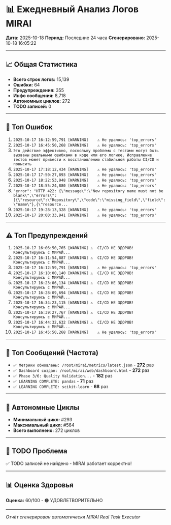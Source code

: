 # 📊 Ежедневный Анализ Логов MIRAI

**Дата:** 2025-10-18
**Период:** Последние 24 часа
**Сгенерировано:** 2025-10-18 16:05:22

---

## 📈 Общая Статистика

- **Всего строк логов:** 15,139
- **Ошибки:** 64
- **Предупреждения:** 355
- **Инфо сообщения:** 8,718
- **Автономных циклов:** 272
- **TODO записей:** 0

---

## 🔴 Топ Ошибок

1. `2025-10-17 16:12:59,791 [WARNING]    ⚠️ Не удалось: 'top_errors'`
2. `2025-10-17 16:45:50,268 [WARNING]    ⚠️ Не удалось: 'top_errors'`
3. `Это действие эффективно, поскольку проблемы с тестами могут быть вызваны реальными ошибками в коде или его логике. Исправление тестов может привести к восстановлению стабильной работы CI/CD и повысить`
4. `2025-10-17 17:18:12,434 [WARNING]    ⚠️ Не удалось: 'top_errors'`
5. `2025-10-17 17:50:27,893 [WARNING]    ⚠️ Не удалось: 'top_errors'`
6. `2025-10-17 18:22:53,948 [WARNING]    ⚠️ Не удалось: 'top_errors'`
7. `2025-10-17 18:55:24,880 [WARNING]    ⚠️ Не удалось: 'top_errors'`
8. `"error": "HTTP 422: {\"message\":\"New repository name must not be blank\",\"errors\":[{\"resource\":\"Repository\",\"code\":\"missing_field\",\"field\":\"name\"},{\"resource...`
9. `2025-10-17 19:28:13,328 [WARNING]    ⚠️ Не удалось: 'top_errors'`
10. `2025-10-17 20:00:33,941 [WARNING]    ⚠️ Не удалось: 'top_errors'`

---

## ⚠️ Топ Предупреждений

1. `2025-10-17 16:06:50,765 [WARNING] ⚠️  CI/CD НЕ ЗДОРОВ! Консультируюсь с МИРАЙ...`
2. `2025-10-17 16:11:54,887 [WARNING] ⚠️  CI/CD НЕ ЗДОРОВ! Консультируюсь с МИРАЙ...`
3. `2025-10-17 16:12:59,791 [WARNING]    ⚠️ Не удалось: 'top_errors'`
4. `2025-10-17 16:18:00,140 [WARNING] ⚠️  CI/CD НЕ ЗДОРОВ! Консультируюсь с МИРАЙ...`
5. `2025-10-17 16:23:06,134 [WARNING] ⚠️  CI/CD НЕ ЗДОРОВ! Консультируюсь с МИРАЙ...`
6. `2025-10-17 16:28:09,694 [WARNING] ⚠️  CI/CD НЕ ЗДОРОВ! Консультируюсь с МИРАЙ...`
7. `2025-10-17 16:34:23,115 [WARNING] ⚠️  CI/CD НЕ ЗДОРОВ! Консультируюсь с МИРАЙ...`
8. `2025-10-17 16:39:27,767 [WARNING] ⚠️  CI/CD НЕ ЗДОРОВ! Консультируюсь с МИРАЙ...`
9. `2025-10-17 16:44:32,632 [WARNING] ⚠️  CI/CD НЕ ЗДОРОВ! Консультируюсь с МИРАЙ...`
10. `2025-10-17 16:45:50,268 [WARNING]    ⚠️ Не удалось: 'top_errors'`

---

## 💬 Топ Сообщений (Частота)

- `✅ Метрики обновлены: /root/mirai/metrics/latest.json` - **272** раз
- `✅ Dashboard создан: /root/mirai/web/dashboard.html` - **272** раз
- `✅ Phase 3/6: Quality Validation...` - **182** раз
- `✅ LEARNING COMPLETE: pandas` - **71** раз
- `✅ LEARNING COMPLETE: scikit-learn` - **68** раз

---

## 🔄 Автономные Циклы

- **Минимальный цикл:** #293
- **Максимальный цикл:** #564
- **Всего выполнено:** 272 циклов

---

## 🚨 TODO Проблема

✅ TODO записей не найдено - MIRAI работает корректно!

---

## 📊 Оценка Здоровья

**Оценка:** 60/100 - 🟠 УДОВЛЕТВОРИТЕЛЬНО

---

*Отчёт сгенерирован автоматически MIRAI Real Task Executor*
